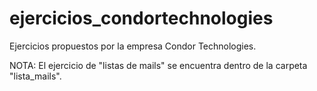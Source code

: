 # ejercicios_condortechnologies
Ejercicios propuestos por la empresa Condor Technologies.

NOTA: El ejercicio de "listas de mails" se encuentra dentro de la carpeta "lista_mails".
